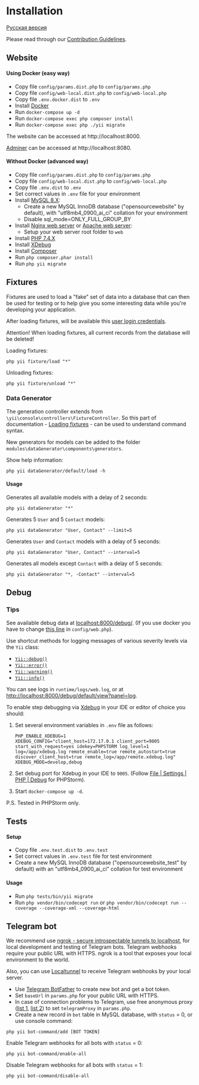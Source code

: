 # Installation

[Русская версия](INSTALL.ru.md)

Please read through our [Contribution Guidelines](CONTRIBUTING.md).

## Website

#### Using Docker (easy way)

- Copy file `config/params.dist.php` to `config/params.php`
- Copy file `config/web-local.dist.php` to `config/web-local.php`
- Copy file `.env.docker.dist` to `.env`
- Install [Docker](https://www.docker.com)
- Run `docker-compose up -d`
- Run `docker-compose exec php composer install`
- Run `docker-compose exec php ./yii migrate`

The website can be accessed at http://localhost:8000.

[Adminer](https://www.adminer.org) can be accessed at http://localhost:8080.

#### Without Docker (advanced way)

- Copy file `config/params.dist.php` to `config/params.php`
- Copy file `config/web-local.dist.php` to `config/web-local.php`
- Copy file `.env.dist` to `.env`
- Set correct values in `.env` file for your environment
- Install [MySQL 8.X](https://www.mysql.com):
  - Create a new MySQL InnoDB database ("opensourcewebsite" by default), with "utf8mb4_0900_ai_ci" collation for your environment
  - Disable sql_mode=ONLY_FULL_GROUP_BY
- Install [Nginx web server](https://nginx.org) or [Apache web server](https://httpd.apache.org):
  - Setup your web server root folder to `web`
- Install [PHP 7.4.X](https://www.php.net)
- Install [XDebug](https://xdebug.org)
- Install [Composer](https://getcomposer.org)
- Run `php composer.phar install`
- Run `php yii migrate`

## Fixtures

Fixtures are used to load a "fake" set of data into a database that can then be used for testing or to help give you some interesting data while you're developing your application.

After loading fixtures, will be available this [user login credentials](tests/fixtures/data/user.php).

Attention! When loading fixtures, all current records from the database will be deleted!

Loading fixtures:
```
php yii fixture/load "*"
```

Unloading fixtures:
```
php yii fixture/unload "*"
```

### Data Generator

The generation controller extends from `\yii\console\controllers\FixtureController`. So this part of documentation - [Loading fixtures](https://www.yiiframework.com/doc/guide/2.0/en/test-fixtures#loading-fixtures) - can be used to understand command syntax.

New generators for models can be added to the folder `modules\dataGenerator\components\generators`.

Show help information:
```
php yii dataGenerator/default/load -h
```

#### Usage

Generates all available models with a delay of 2 seconds:
```
php yii dataGenerator "*"
```

Generates 5 `User` and 5 `Contact` models:
```
php yii dataGenerator "User, Contact" --limit=5
```

Generates `User` and `Contact` models with a delay of 5 seconds:
```
php yii dataGenerator "User, Contact" --interval=5
```

Generates all models except `Contact` with a delay of 5 seconds:
```
php yii dataGenerator "*, -Contact" --interval=5
```

## Debug

### Tips

See available debug data at <localhost:8000/debug/>.
(If you use docker you have to change [this line](https://github.com/opensourcewebsite-org/opensourcewebsite-org/blob/master/config/web.php#L167) in `config/web.php`).

Use shortcut methods for logging messages of various severity levels via the `Yii` class:

* [`Yii::debug()`](https://www.yiiframework.com/doc/api/2.0/yii-baseyii#debug()-detail)
* [`Yii::error()`](https://www.yiiframework.com/doc/api/2.0/yii-baseyii#error()-detail)
* [`Yii::warning()`](https://www.yiiframework.com/doc/api/2.0/yii-baseyii#warning()-detail)
* [`Yii::info()`](https://www.yiiframework.com/doc/api/2.0/yii-baseyii#info()-detail)

You can see logs in `runtime/logs/web.log`, or at <http://localhost:8000/debug/default/view?panel=log>.

To enable step debugging via [Xdebug](https://xdebug.org/) in your IDE or editor of choice you should:

1. Set several environment variables in `.env` file as follows:

   ```dotenv
   PHP_ENABLE_XDEBUG=1
   XDEBUG_CONFIG="client_host=172.17.0.1 client_port=9005 start_with_request=yes idekey=PHPSTORM log_level=1 log=/app/xdebug.log remote_enable=true remote_autostart=true discover_client_host=true remote_log=/app/remote.xdebug.log"
   XDEBUG_MODE=develop,debug
   ```
2. Set debug port for Xdebug in your IDE to `9005`. (Follow [File | Settings | PHP | Debug](jetbrains://PhpStorm/settings?name=PHP--Debug) for PHPStorm).
3. Start `docker-compose up -d`.

P.S. Tested in PHPStorm only.

## Tests

#### Setup

- Copy file `.env.test.dist` to `.env.test`
- Set correct values in `.env.test` file for test environment
- Create a new MySQL InnoDB database ("opensourcewebsite_test" by default) with an "utf8mb4_0900_ai_ci" collation for test environment

#### Usage

- Run `php tests/bin/yii migrate`
- Run `php vendor/bin/codecept run` or `php vendor/bin/codecept run --coverage --coverage-xml --coverage-html`

## Telegram bot

We recommend use [ngrok - secure introspectable tunnels to localhost](https://ngrok.com),
for local development and testing of Telegram bots.
Telegram webhooks require your public URL with HTTPS.
ngrok is a tool that exposes your local environment to the world.

Also, you can use [Localtunnel](https://localtunnel.me/) to receive Telegram webhooks by your local server.

- Use [Telegram BotFather](https://t.me/BotFather) to create new bot and get a bot token.
- Set `baseUrl` in `params.php` for your public URL with HTTPS.
- In case of connection problems to Telegram, use free anonymous proxy ([list 1](https://www.firexproxy.com/en), [list 2](https://mtpro.xyz/socks5)) to set `telegramProxy` in `params.php`.
- Create a new record in `bot` table in MySQL database, with `status` = 0, or use console command:
```
php yii bot-command/add [BOT TOKEN]
```

Enable Telegram webhooks for all bots with `status` = 0:
```
php yii bot-command/enable-all
```

Disable Telegram webhooks for all bots with `status` = 1:
```
php yii bot-command/disable-all
```
